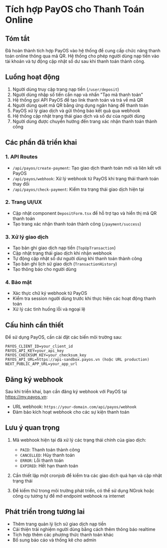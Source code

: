 # Tích hợp PayOS cho Thanh Toán Online

## Tóm tắt

Đã hoàn thành tích hợp PayOS vào hệ thống để cung cấp chức năng thanh toán online thông qua mã QR. Hệ thống cho phép người dùng nạp tiền vào tài khoản và tự động cập nhật số dư sau khi thanh toán thành công.

## Luồng hoạt động

1. Người dùng truy cập trang nạp tiền (`/user/deposit`)
2. Người dùng nhập số tiền cần nạp và nhấn "Tạo mã thanh toán"
3. Hệ thống gọi API PayOS để tạo link thanh toán và trả về mã QR
4. Người dùng quét mã QR bằng ứng dụng ngân hàng để thanh toán
5. PayOS xử lý giao dịch và gửi thông báo kết quả qua webhook
6. Hệ thống cập nhật trạng thái giao dịch và số dư của người dùng
7. Người dùng được chuyển hướng đến trang xác nhận thanh toán thành công

## Các phần đã triển khai

### 1. API Routes

- `/api/payos/create-payment`: Tạo giao dịch thanh toán mới và liên kết với PayOS
- `/api/payos/webhook`: Xử lý webhook từ PayOS khi trạng thái thanh toán thay đổi
- `/api/payos/check-payment`: Kiểm tra trạng thái giao dịch hiện tại

### 2. Trang UI/UX

- Cập nhật component `DepositForm.tsx` để hỗ trợ tạo và hiển thị mã QR thanh toán
- Tạo trang xác nhận thanh toán thành công (`/payment/success`)

### 3. Xử lý giao dịch

- Tạo bản ghi giao dịch nạp tiền (`TopUpTransaction`)
- Cập nhật trạng thái giao dịch khi nhận webhook
- Tự động cập nhật số dư người dùng khi thanh toán thành công
- Tạo bản ghi lịch sử giao dịch (`TransactionHistory`)
- Tạo thông báo cho người dùng

### 4. Bảo mật

- Xác thực chữ ký webhook từ PayOS
- Kiểm tra session người dùng trước khi thực hiện các hoạt động thanh toán
- Xử lý các tình huống lỗi và ngoại lệ

## Cấu hình cần thiết

Để sử dụng PayOS, cần cài đặt các biến môi trường sau:

```
PAYOS_CLIENT_ID=your_client_id
PAYOS_API_KEY=your_api_key
PAYOS_CHECKSUM_KEY=your_checksum_key
PAYOS_API_URL=https://api-sandbox.payos.vn (hoặc URL production)
NEXT_PUBLIC_APP_URL=your_app_url
```

## Đăng ký webhook

Sau khi triển khai, bạn cần đăng ký webhook với PayOS tại https://my.payos.vn:

- URL webhook: `https://your-domain.com/api/payos/webhook`
- Đảm bảo kích hoạt webhook cho các sự kiện thanh toán

## Lưu ý quan trọng

1. Mã webhook hiện tại đã xử lý các trạng thái chính của giao dịch:

   - `PAID`: Thanh toán thành công
   - `CANCELLED`: Hủy thanh toán
   - `ERROR`: Lỗi thanh toán
   - `EXPIRED`: Hết hạn thanh toán

2. Cần thiết lập một cronjob để kiểm tra các giao dịch quá hạn và cập nhật trạng thái

3. Để kiểm thử trong môi trường phát triển, có thể sử dụng NGrok hoặc công cụ tương tự để mở endpoint webhook ra internet

## Phát triển trong tương lai

- Thêm trang quản lý lịch sử giao dịch nạp tiền
- Cải thiện trải nghiệm người dùng bằng cách thêm thông báo realtime
- Tích hợp thêm các phương thức thanh toán khác
- Bổ sung báo cáo và thống kê cho admin
